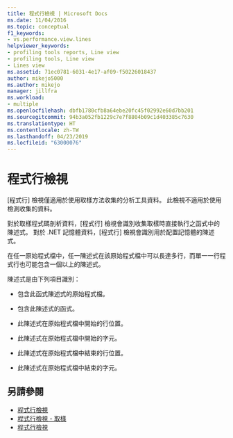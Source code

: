 ```yaml
---
title: 程式行檢視 | Microsoft Docs
ms.date: 11/04/2016
ms.topic: conceptual
f1_keywords:
- vs.performance.view.lines
helpviewer_keywords:
- profiling tools reports, Line view
- profiling tools, Line view
- Lines view
ms.assetid: 71ec0781-6031-4e17-af09-f50226018437
author: mikejo5000
ms.author: mikejo
manager: jillfra
ms.workload:
- multiple
ms.openlocfilehash: dbfb1780cfb8a64ebe20fc45f02992e60d7bb201
ms.sourcegitcommit: 94b3a052fb1229c7e7f8804b09c1d403385c7630
ms.translationtype: HT
ms.contentlocale: zh-TW
ms.lasthandoff: 04/23/2019
ms.locfileid: "63000076"
---
```

# <a name="lines-view"></a>程式行檢視
[程式行] 檢視僅適用於使用取樣方法收集的分析工具資料。 此檢視不適用於使用檢測收集的資料。

 對於取樣程式碼剖析資料，[程式行] 檢視會識別收集取樣時直接執行之函式中的陳述式。 對於 .NET 記憶體資料，[程式行] 檢視會識別用於配置記憶體的陳述式。

 在任一原始程式檔中，任一陳述式在該原始程式檔中可以長達多行，而單一一行程式行也可能包含一個以上的陳述式。

 陳述式是由下列項目識別：

- 包含此函式陳述式的原始程式檔。

- 包含此陳述式的函式。

- 此陳述式在原始程式檔中開始的行位置。

- 此陳述式在原始程式檔中開始的字元。

- 此陳述式在原始程式檔中結束的行位置。

- 此陳述式在原始程式檔中結束的字元。

## <a name="see-also"></a>另請參閱
- [程式行檢視](../profiling/lines-view-sampling-data.md)
- [程式行檢視 - 取樣](../profiling/lines-view-dotnet-memory-sampling-data.md)
- [程式行檢視](../profiling/lines-view-contention-data.md)